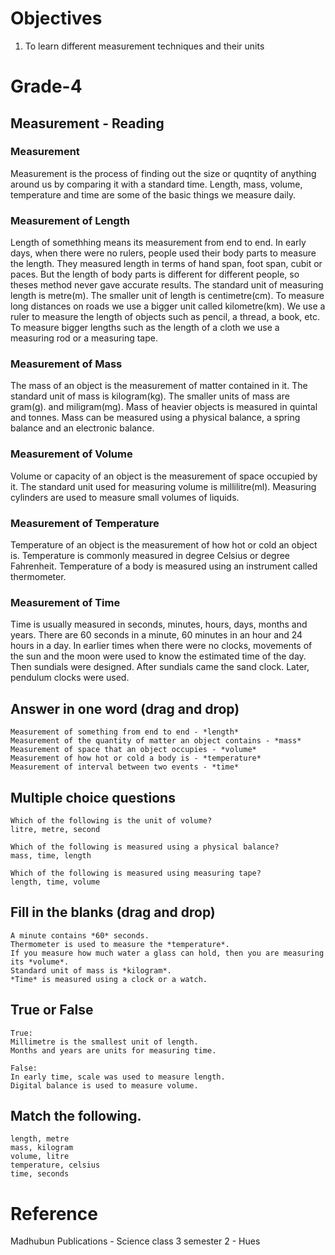 # Objectives
1. To learn different measurement techniques and their units

# Grade-4
## Measurement - Reading
### Measurement
Measurement is the process of finding out the size or quqntity of anything around us by comparing it with a standard time. Length, mass, volume, temperature and time are some of the basic things we measure daily.

### Measurement of Length
Length of somethhing means its measurement from end to end. In early days, when there were no rulers, people used their body parts to measure the length. They measured length in terms of hand span, foot span, cubit or paces. But the length of body parts is different for different people, so theses method never gave accurate results.
The standard unit of measuring length is metre(m). The smaller unit of length is centimetre(cm). To measure long distances on roads we use a bigger unit called kilometre(km). We use a ruler to measure the length of objects such as pencil, a thread, a book, etc. To measure bigger lengths such as the length of a cloth we use a  measuring rod or a measuring tape.

### Measurement of Mass
The mass of an object is the measurement of matter contained in it. The standard unit of mass is kilogram(kg). The smaller units of mass are gram(g). and miligram(mg). Mass of heavier objects is measured in quintal and tonnes. Mass can be measured using a physical balance, a spring balance and an electronic balance.

### Measurement of Volume
Volume or capacity of an object is the measurement of space occupied by it. The standard unit used for measuring volume is millilitre(ml). Measuring cylinders are used to measure small volumes of liquids.

### Measurement of Temperature
Temperature of an object is the measurement of how hot or cold an object is. Temperature is commonly measured in degree Celsius or degree Fahrenheit. Temperature of a body is measured using an instrument called thermometer. 

### Measurement of Time
Time is usually measured in seconds, minutes, hours, days, months and years. There are 60 seconds in a minute, 60 minutes in an hour and 24 hours in a day. In earlier times when there were no clocks, movements of the sun and the moon were used to know the estimated time of the day. Then sundials were designed. After sundials came the sand clock. Later, pendulum clocks were used.

## Answer in one word (drag and drop)
```
Measurement of something from end to end - *length*
Measurement of the quantity of matter an object contains - *mass*
Measurement of space that an object occupies - *volume*
Measurement of how hot or cold a body is - *temperature*
Measurement of interval between two events - *time*
```
## Multiple choice questions
```
Which of the following is the unit of volume?
litre, metre, second

Which of the following is measured using a physical balance?
mass, time, length

Which of the following is measured using measuring tape?
length, time, volume
```
## Fill in the blanks (drag and drop)
```
A minute contains *60* seconds.
Thermometer is used to measure the *temperature*.
If you measure how much water a glass can hold, then you are measuring its *volume*.
Standard unit of mass is *kilogram*.
*Time* is measured using a clock or a watch.
```
## True or False
```
True: 
Millimetre is the smallest unit of length.
Months and years are units for measuring time.

False:
In early time, scale was used to measure length.
Digital balance is used to measure volume.
```
## Match the following.
```
length, metre
mass, kilogram
volume, litre
temperature, celsius
time, seconds
```
# Reference
Madhubun Publications - Science class 3 semester 2 - Hues
